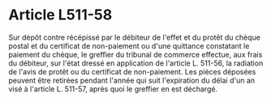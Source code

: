 # Article L511-58

Sur dépôt contre récépissé par le débiteur de l'effet et du protêt du chèque postal et du certificat de non-paiement ou d'une quittance constatant le paiement du chèque, le greffier du tribunal de commerce effectue, aux frais du débiteur, sur l'état dressé en application de l'article L. 511-56, la radiation de l'avis de protêt ou du certificat de non-paiement.   Les pièces déposées peuvent être retirées pendant l'année qui suit l'expiration du délai d'un an visé à l'article L. 511-57, après quoi le greffier en est déchargé.